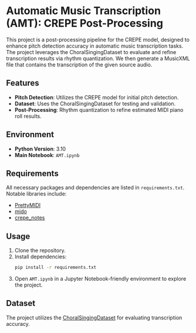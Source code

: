 # Automatic Music Transcription (AMT): CREPE Post-Processing 

This project is a post-processing pipeline for the CREPE model, designed to enhance pitch detection accuracy in automatic music transcription tasks. The project leverages the ChoralSingingDataset to evaluate and refine transcription results via rhythm quantization. We then generate a MusicXML file that contains the transcription of the given source audio.

## Features

- **Pitch Detection**: Utilizes the CREPE model for initial pitch detection.
- **Dataset**: Uses the ChoralSingingDataset for testing and validation.
- **Post-Processing**: Rhythm quantization to refine estimated MIDI piano roll results.

## Environment

- **Python Version**: 3.10
- **Main Notebook**: `AMT.ipynb`

## Requirements

All necessary packages and dependencies are listed in `requirements.txt`. Notable libraries include:
- [PrettyMIDI](https://github.com/craffel/pretty-midi)
- [mido](https://github.com/mido/mido)
- [crepe_notes](https://github.com/xavriley/crepe_notes)

## Usage

1. Clone the repository.
2. Install dependencies:
   ```bash
   pip install -r requirements.txt
   ```
3. Open `AMT.ipynb` in a Jupyter Notebook-friendly environment to explore the project.

## Dataset

The project utilizes the [ChoralSingingDataset](https://example.com/choralsingingdataset) for evaluating transcription accuracy.
